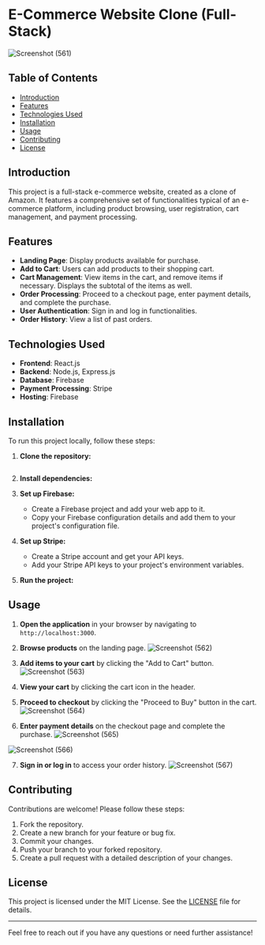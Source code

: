 # E-Commerce Website Clone (Full-Stack)

![Screenshot (561)](https://github.com/Lahari-Dasari/Full-Stack-E-Commerce-Website/assets/127938882/c1783b88-ecc4-45a5-968a-b420f6050f8f)


## Table of Contents

- [Introduction](#introduction)
- [Features](#features)
- [Technologies Used](#technologies-used)
- [Installation](#installation)
- [Usage](#usage)
- [Contributing](#contributing)
- [License](#license)


## Introduction

This project is a full-stack e-commerce website, created as a clone of Amazon. It features a comprehensive set of functionalities typical of an e-commerce platform, including product browsing, user registration, cart management, and payment processing.


## Features

- **Landing Page**: Display products available for purchase.
- **Add to Cart**: Users can add products to their shopping cart.
- **Cart Management**: View items in the cart, and remove items if necessary. Displays the subtotal of the items as well.
- **Order Processing**: Proceed to a checkout page, enter payment details, and complete the purchase.
- **User Authentication**: Sign in and log in functionalities.
- **Order History**: View a list of past orders.
  

## Technologies Used

- **Frontend**: React.js
- **Backend**: Node.js, Express.js
- **Database**: Firebase
- **Payment Processing**: Stripe
- **Hosting**: Firebase
  

## Installation

To run this project locally, follow these steps:

1. **Clone the repository:**
   
    ```cd Full-Stack-E-Commerce-Website

3. **Install dependencies:**


4. **Set up Firebase:**

    - Create a Firebase project and add your web app to it.
    - Copy your Firebase configuration details and add them to your project's configuration file.

5. **Set up Stripe:**

    - Create a Stripe account and get your API keys.
    - Add your Stripe API keys to your project's environment variables.

6. **Run the project:**


## Usage

1. **Open the application** in your browser by navigating to `http://localhost:3000`. 

2. **Browse products** on the landing page.
![Screenshot (562)](https://github.com/Lahari-Dasari/Full-Stack-E-Commerce-Website/assets/127938882/12a31553-231b-4bc2-89d9-b53f27a71882)

3. **Add items to your cart** by clicking the "Add to Cart" button.
![Screenshot (563)](https://github.com/Lahari-Dasari/Full-Stack-E-Commerce-Website/assets/127938882/94e462a1-3c10-4354-a03d-f416e7377667)

4. **View your cart** by clicking the cart icon in the header.

5. **Proceed to checkout** by clicking the "Proceed to Buy" button in the cart.
![Screenshot (564)](https://github.com/Lahari-Dasari/Full-Stack-E-Commerce-Website/assets/127938882/5ca9d27b-09dc-45ac-9566-bc07c411a81e)

6. **Enter payment details** on the checkout page and complete the purchase.
![Screenshot (565)](https://github.com/Lahari-Dasari/Full-Stack-E-Commerce-Website/assets/127938882/9e171706-a0e2-4efb-9e26-13614c9fac5b)

![Screenshot (566)](https://github.com/Lahari-Dasari/Full-Stack-E-Commerce-Website/assets/127938882/42a95d6f-d53d-41ee-b7ce-6eeaab75ee86)

7. **Sign in or log in** to access your order history.
![Screenshot (567)](https://github.com/Lahari-Dasari/Full-Stack-E-Commerce-Website/assets/127938882/3957a971-00d4-48a0-9052-6fe19a29b92e)


## Contributing

Contributions are welcome! Please follow these steps:

1. Fork the repository.
2. Create a new branch for your feature or bug fix.
3. Commit your changes.
4. Push your branch to your forked repository.
5. Create a pull request with a detailed description of your changes.

## License

This project is licensed under the MIT License. See the [LICENSE](https://github.com/Lahari-Dasari/Full-Stack-E-Commerce-Website?tab=MIT-1-ov-file) file for details.

---

Feel free to reach out if you have any questions or need further assistance!
